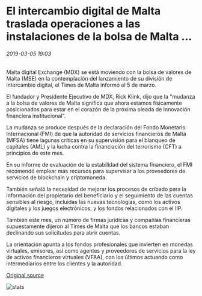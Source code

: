 # El intercambio digital de Malta traslada operaciones a las instalaciones de la bolsa de Malta ...

###### 2019-03-05 19:03

Malta digital Exchange (MDX) se está moviendo con la bolsa de valores de Malta (MSE) en la contemplación del lanzamiento de su división de intercambio digital, el Times de Malta informó el 5 de marzo.

El fundador y Presidente Ejecutivo de MDX, Rick Klink, dijo que la "mudanza a la bolsa de valores de Malta significa que ahora estamos físicamente posicionados para estar en el corazón de la próxima oleada de innovación financiera institucional".

La mudanza se produce después de la declaración del Fondo Monetario Internacional (FMI) de que la autoridad de servicios financieros de Malta (MFSA) tiene lagunas críticas en su supervisión para el blanqueo de capitales (AML) y la lucha contra la financiación del terrorismo (CFT) a principios de este mes.

En su informe de evaluación de la estabilidad del sistema financiero, el FMI recomendó emplear más recursos para supervisar a los proveedores de servicios de blockchain y criptomoneda.

También señaló la necesidad de mejorar los procesos de cribado para la información del propietario del beneficiario y el seguimiento de las cuentas sensibles al riesgo, incluidas las nuevas tecnologías, como los activos digitales y los juegos electrónicos, y los fondos relacionados con el IIP.

También este mes, un número de firmas jurídicas y compañías financieras supuestamente dijeron al Times de Malta que los bancos estaban declinando sus solicitudes para abrir cuentas.

La orientación apunta a los fondos profesionales que invierten en monedas virtuales, emisores, así como agentes y proveedores de servicios para la ley de activos financieros virtuales (VFAA), con los últimos actuando como intermediarios entre los clientes y la autoridad.

[Original source](https://cointelegraph.com/news/malta-digital-exchange-relocates-operations-to-malta-stock-exchange-premises)

![stats](https://c.statcounter.com/11760860/0/a89fa40b/1/ "stats")